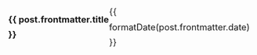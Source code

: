 <script setup lang="ts">
import { data as posts } from '/data/posts.data'
import formatDate from '/.vitepress/theme/utils/formatDate'
import getSorted from '/.vitepress/theme/utils/getSorted'

const sortedPosts = getSorted(posts)
</script>

<ul>
  <li v-for="post of sortedPosts">
    <strong><a :href="post.url">{{ post.frontmatter.title }}</a></strong><br/>
    <span>{{ formatDate(post.frontmatter.date) }}</span>
  </li>
</ul>

<style scoped>
ul {
  list-style-type: none;
  padding-left: 0;
  font-size: 1.125rem;
  line-height: 1.75;
}

li {
  display: flex;
  justify-content: space-between;
  align-items: center;
}

li span {
  font-family: var(--vp-font-family-mono);
  font-size: var(--vp-code-font-size);
}
</style>
